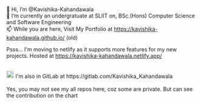 👋 Hi, I’m @Kavishika-Kahandawala <br>
🌱 I’m currently an undergratuate at SLIIT on, BSc.(Hons) Computer Science and Software Engineering <br>
📫 While you are here, Visit My Portfolio at https://kavishika-kahandawala.github.io/ (old)<br>

Psss... I'm moving to netlify as it supports more features for my new projects. Hosted at https://kavishika-kahandawala.netlify.app/

<br>
<a href="https://gitlab.com/Kavishika_Kahandawala"><img src="https://user-images.githubusercontent.com/25774028/209058357-6f5dc293-1fe7-4b46-ba7f-88ab519cf7bf.svg" width="20px"></a> I'm also in GitLab at https://gitlab.com/Kavishika_Kahandawala <br>

<br>
Yes, you may not see my all repos here, coz some are private. But can see the contribution on the chart
<!---
Kavishika-Kahandawala/Kavishika-Kahandawala is a ✨ special ✨ repository because its `README.md` (this file) appears on your GitHub profile.
You can click the Preview link to take a look at your changes.
--->
